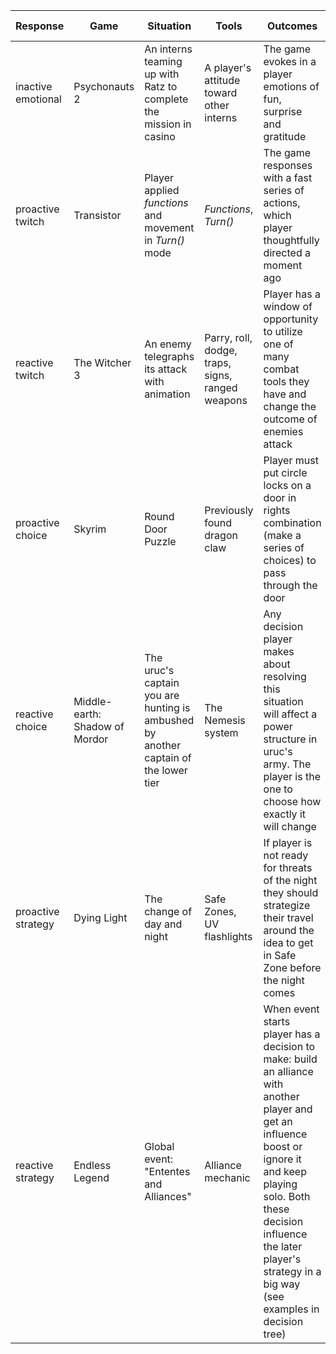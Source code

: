Response | Game | Situation | Tools | Outcomes | Decision tree
--- | --- | --- | --- | --- | ---
inactive emotional | Psychonauts 2 | An interns teaming up with Ratz to complete the mission in casino | A player's attitude toward other interns | The game evokes in a player emotions of fun, surprise and gratitude | nan 
proactive twitch | Transistor | Player applied *functions* and movement in *Turn()* mode | *Functions*, *Turn()* | The game responses with a fast series of actions, which player thoughtfully directed a moment ago | nan
reactive twitch | The Witcher 3 | An enemy telegraphs its attack with animation | Parry, roll, dodge, traps, signs, ranged weapons | Player has a window of opportunity to utilize one of many combat tools they have and change the outcome of enemies attack | [link](https://github.com/Treppe/game-design-journal/blob/master/Decision%20Trees/DTree%20-%20The%20Witcher%203(1)(5).png)  
proactive choice | Skyrim | Round Door Puzzle | Previously found dragon claw | Player must put circle locks on a door in rights combination (make a series of choices) to pass through the door | [link](https://github.com/Treppe/game-design-journal/blob/master/Decision%20Trees/DTree%20-%20Skyrim(2)(1).png) 
reactive  choice | Middle-earth: Shadow of Mordor | The uruc's captain you are hunting is ambushed by another captain of the lower tier | The Nemesis system | Any decision player makes about resolving this situation will affect a power structure in uruc's army. The player is the one to choose how exactly it will change | [link](https://github.com/Treppe/game-design-journal/blob/master/Decision%20Trees/DTree%20-%20Middlearth.drawio(4).png) 
proactive strategy | Dying Light  | The change of day and night | Safe Zones, UV flashlights | If player is not ready for threats of the night they should strategize their travel around the idea to get in Safe Zone before the night comes | [link](https://github.com/Treppe/game-design-journal/blob/master/Decision%20Trees/Dying%20Light%20-%20DTree.drawio(2)(1).png)
reactive strategy | Endless Legend | Global event: "Ententes and Alliances" | Alliance mechanic | When event starts player has a decision to make: build an alliance with another player and get an influence boost or ignore it and keep playing solo. Both these decision influence  the later player's strategy in a big way (see examples in decision tree) | [link](https://github.com/Treppe/game-design-journal/blob/master/Decision%20Trees/DTree%20-%20Endless%20Legend.drawio(1).png)


